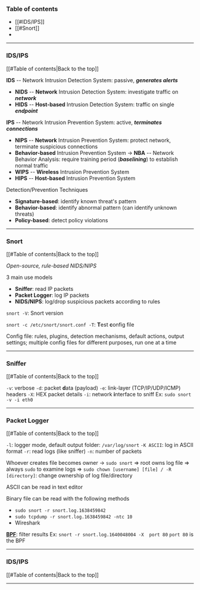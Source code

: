 ### Table of contents
- [[#IDS/IPS]]
- [[#Snort]]
- 

___
### IDS/IPS
[[#Table of contents|Back to the top]]

**IDS** -- Network Intrusion Detection System: passive, ***generates alerts***
- **NIDS** -- **Network** Intrusion Detection System: investigate traffic on ***network***
- **HIDS** -- **Host-based** Intrusion Detection System: traffic on single ***endpoint***

**IPS** -- Network Intrusion Prevention System: active, ***terminates connections***
- **NIPS** -- **Network** Intrusion Prevention System: protect network, terminate suspicious connections
- **Behavior-based** Intrusion Prevention System $\rightarrow$ **NBA** -- Network Behavior Analysis: require training period (***baselining***) to establish normal traffic
- **WIPS** -- **Wireless** Intrusion Prevention System
- **HIPS** -- **Host-based** Intrusion Prevention System

Detection/Prevention Techniques
- **Signature-based**: identify known threat's pattern
- **Behavior-based**: identify abnormal pattern (can identify unknown threats)
- **Policy-based**: detect policy violations

___
### Snort
[[#Table of contents|Back to the top]]

*Open-source, rule-based NIDS/NIPS*

3 main use models
- **Sniffer**: read IP packets
- **Packet Logger**: log IP packets
- **NIDS/NIPS**: log/drop suspicious packets according to rules

`snort -V`: Snort version

`snort -c /etc/snort/snort.conf -T`: **T**est **c**onfig file

Config file: rules, plugins, detection mechanisms, default actions, output settings; multiple config files for different purposes, run one at a time

___
### Sniffer
[[#Table of contents|Back to the top]]

`-v`: verbose
`-d`: packet **d**ata (payload)
`-e`: link-layer (TCP/IP/UDP/ICMP) headers
`-X`: HEX packet details
`-i`: network **i**nterface to sniff
Ex: `sudo snort -v -i eth0`

___
### Packet Logger
[[#Table of contents|Back to the top]]

`-l`: logger mode, default output folder: `/var/log/snort`
`-K ASCII`: log in ASCII format
`-r`: read logs (like sniffer)
`-n`: number of packets

Whoever creates file becomes owner $\rightarrow$ `sudo snort` $\Rightarrow$ root owns log file
$\Rightarrow$ always `sudo` to examine logs
$\Rightarrow$ `sudo chown [username] [file] / -R [directory]`: change ownership of log file/directory

ASCII can be read in text editor

Binary file can be read with the following methods
- `sudo snort -r snort.log.1638459842`
- `sudo tcpdump -r snort.log.1638459842 -ntc 10`
- Wireshark

**[BPF](https://biot.com/capstats/bpf.html)**: filter results
Ex: `snort -r snort.log.1640048004 -X  port 80`
`port 80` is the BPF

___
### IDS/IPS
[[#Table of contents|Back to the top]]



___